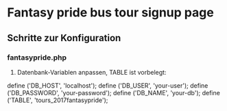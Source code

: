 # Fantasy pride bus tour signup page
## Schritte zur Konfiguration
### fantasypride.php

1. Datenbank-Variablen anpassen, TABLE ist vorbelegt:

define ('DB_HOST', 'localhost');
define ('DB_USER', 'your-user');
define ('DB_PASSWORD', 'your-password');
define ('DB_NAME', 'your-db');
define ('TABLE', 'tours_2017fantasypride');

